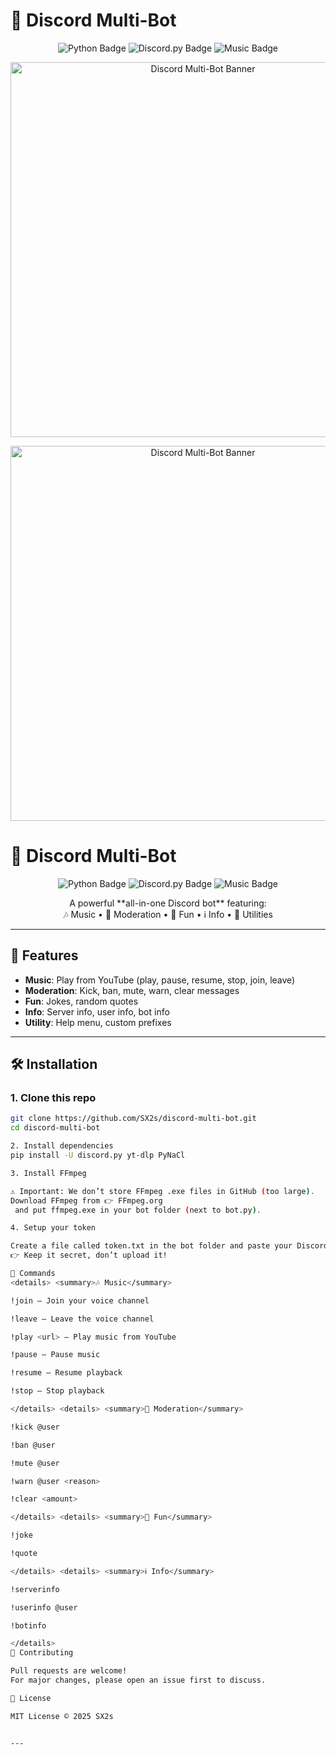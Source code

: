 # 🎵 Discord Multi-Bot

<p align="center">
  <img src="https://img.shields.io/badge/Python-3.12-blue?logo=python" alt="Python Badge">
  <img src="https://img.shields.io/badge/Discord.py-2.4.0-blueviolet?logo=discord" alt="Discord.py Badge">
  <img src="https://img.shields.io/badge/Music-Bot-orange?logo=youtube" alt="Music Badge">

<p align="center">
  <img src="assets/banner.png" alt="Discord Multi-Bot Banner" width="600">
</p>
</p>

<p align="center">
  <img src="assets/banner.png" alt="Discord Multi-Bot Banner" width="600">
</p>

# 🎵 Discord Multi-Bot

<p align="center">
  <img src="https://img.shields.io/badge/Python-3.12-blue?logo=python" alt="Python Badge">
  <img src="https://img.shields.io/badge/Discord.py-2.4.0-blueviolet?logo=discord" alt="Discord.py Badge">
  <img src="https://img.shields.io/badge/Music-Bot-orange?logo=youtube" alt="Music Badge">
</p>

<p align="center">
  A powerful **all-in-one Discord bot** featuring:<br>
  🎶 Music • 🔨 Moderation • 🎉 Fun • ℹ️ Info • 🤖 Utilities
</p>


---

## 🚀 Features
- **Music**: Play from YouTube (play, pause, resume, stop, join, leave)  
- **Moderation**: Kick, ban, mute, warn, clear messages  
- **Fun**: Jokes, random quotes  
- **Info**: Server info, user info, bot info  
- **Utility**: Help menu, custom prefixes  

---

## 🛠️ Installation

### 1. Clone this repo
```bash
git clone https://github.com/SX2s/discord-multi-bot.git
cd discord-multi-bot

2. Install dependencies
pip install -U discord.py yt-dlp PyNaCl

3. Install FFmpeg

⚠️ Important: We don’t store FFmpeg .exe files in GitHub (too large).
Download FFmpeg from 👉 FFmpeg.org
 and put ffmpeg.exe in your bot folder (next to bot.py).

4. Setup your token

Create a file called token.txt in the bot folder and paste your Discord bot token inside it.
👉 Keep it secret, don’t upload it!

📜 Commands
<details> <summary>🎶 Music</summary>

!join — Join your voice channel

!leave — Leave the voice channel

!play <url> — Play music from YouTube

!pause — Pause music

!resume — Resume playback

!stop — Stop playback

</details> <details> <summary>🔨 Moderation</summary>

!kick @user

!ban @user

!mute @user

!warn @user <reason>

!clear <amount>

</details> <details> <summary>🎉 Fun</summary>

!joke

!quote

</details> <details> <summary>ℹ️ Info</summary>

!serverinfo

!userinfo @user

!botinfo

</details>
🤝 Contributing

Pull requests are welcome!
For major changes, please open an issue first to discuss.

📜 License

MIT License © 2025 SX2s


---
